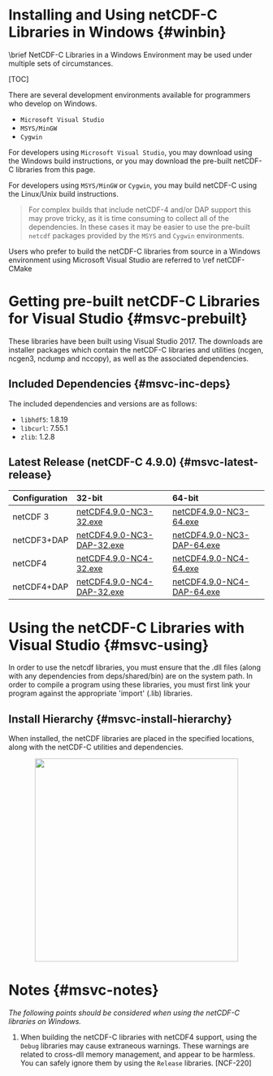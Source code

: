 Installing and Using netCDF-C Libraries in Windows {#winbin}
==================================================

\brief NetCDF-C Libraries in a Windows Environment may be used under multiple sets of circumstances.

[TOC]

There are several development environments available for programmers who develop on Windows.

* `Microsoft Visual Studio `
* `MSYS/MinGW`
* `Cygwin`

For developers using `Microsoft Visual Studio`, you may download using the Windows build instructions, or you may download the pre-built netCDF-C libraries from this page.

For developers using `MSYS/MinGW` or `Cygwin`, you may build netCDF-C using the Linux/Unix build instructions.

> For complex builds that include netCDF-4 and/or DAP support this may prove tricky, as it is time consuming to collect all of the dependencies.  In these cases it may be easier to use the pre-built `netcdf` packages provided by the `MSYS` and `Cygwin` environments.

Users who prefer to build the netCDF-C libraries from source in a Windows environment using Microsoft Visual Studio are referred to \ref netCDF-CMake

# Getting pre-built netCDF-C Libraries for Visual Studio {#msvc-prebuilt}

These libraries have been built using Visual Studio 2017.  The downloads are installer packages which contain the netCDF-C libraries and utilities (ncgen, ncgen3, ncdump and nccopy), as well as the associated dependencies.


## Included Dependencies {#msvc-inc-deps}

The included dependencies and versions are as follows:

* `libhdf5`: 1.8.19
* `libcurl`: 7.55.1
* `zlib`:    1.2.8

## Latest Release (netCDF-C 4.9.0) {#msvc-latest-release}

Configuration		| 32-bit 						| 64-bit |
:-------------------|:--------							|:-------|
netCDF 3		| [netCDF4.9.0-NC3-32.exe][r1]		| [netCDF4.9.0-NC3-64.exe][r5]
netCDF3+DAP		| [netCDF4.9.0-NC3-DAP-32.exe][r2]	| [netCDF4.9.0-NC3-DAP-64.exe][r6]
netCDF4			| [netCDF4.9.0-NC4-32.exe][r3]		| [netCDF4.9.0-NC4-64.exe][r7]
netCDF4+DAP		| [netCDF4.9.0-NC4-DAP-32.exe][r4]	| [netCDF4.9.0-NC4-DAP-64.exe][r8]

# Using the netCDF-C Libraries with Visual Studio {#msvc-using}

In order to use the netcdf libraries, you must ensure that the .dll files (along with any dependencies from deps/shared/bin) are on the system path. In order to compile a program using these libraries, you must first link your program against the appropriate 'import' (.lib) libraries.

## Install Hierarchy {#msvc-install-hierarchy}

When installed, the netCDF libraries are placed in the specified locations, along with the netCDF-C utilities and dependencies.

<center>
<IMG SRC="InstallTreeWindows.png" width="400"/>
</center>

# Notes {#msvc-notes}

*The following points should be considered when using the netCDF-C libraries on Windows.*

1. When building the netCDF-C libraries with netCDF4 support, using the `Debug` libraries may cause extraneous warnings. These warnings are related to cross-dll memory management, and appear to be harmless. You can safely ignore them by using the `Release` libraries. [NCF-220]


[r1]: https://downloads.unidata.ucar.edu/netcdf-c/4.9.0/netCDF4.9.0-NC3-32.exe
[r2]: https://downloads.unidata.ucar.edu/netcdf-c/4.9.0/netCDF4.9.0-NC3-DAP-32.exe
[r3]: https://downloads.unidata.ucar.edu/netcdf-c/4.9.0/netCDF4.9.0-NC4-32.exe
[r4]: https://downloads.unidata.ucar.edu/netcdf-c/4.9.0/netCDF4.9.0-NC4-DAP-32.exe
[r5]: https://downloads.unidata.ucar.edu/netcdf-c/4.9.0/netCDF4.9.0-NC3-64.exe
[r6]: https://downloads.unidata.ucar.edu/netcdf-c/4.9.0/netCDF4.9.0-NC3-DAP-64.exe
[r7]: https://downloads.unidata.ucar.edu/netcdf-c/4.9.0/netCDF4.9.0-NC4-64.exe
[r8]: https://downloads.unidata.ucar.edu/netcdf-c/4.9.0/netCDF4.9.0-NC4-DAP-64.exe
